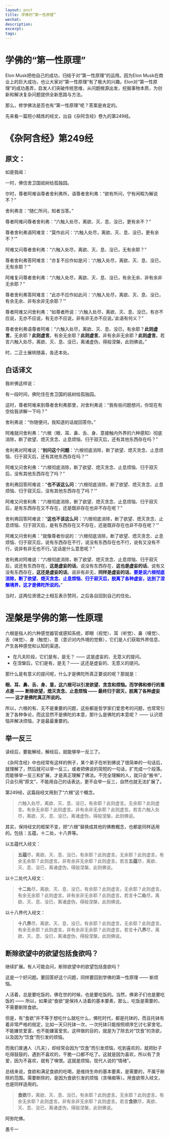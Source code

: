 ```yaml
---
layout: post
title: 学佛的“第一性原理”
wechat: 
description: 
excerpt: 
tags:
---
```


# 学佛的“第一性原理”

Elon Musk把他自己的成功，归结于对“第一性原理”的运用。因为Elon Musk在商业上的巨大成功，也让大家对“第一性原理”有了极大的兴趣。Elon对“第一性原理”的成功愚弄，启发人们突破传统思维，从问题根源出发，挖掘事物本质，为创新和解决复杂问题提供全新思路与方法。

那么，修学佛法是否也有“第一性原理”呢？答案是肯定的。

先来看一篇短小精炼的经文，出自《杂阿含经》卷九的第249经。

# 《杂阿含经》第249经

## 原文：

如是我闻：

一时，佛住舍卫国祇树给孤独园。

尔时，尊者阿难诣尊者舍利弗所，语尊者舍利弗：“欲有所问，宁有闲暇为解说不？”

舍利弗言：“随仁所问，知者当答。”

尊者阿难问尊者舍利弗：“六触入处尽，离欲、灭、息、没已，更有余不？”

尊者舍利弗语阿难言：“莫作此问：‘六触入处尽，离欲、灭、息、没已，更有余不？’”

阿难又问尊者舍利弗：“六触入处尽，离欲、灭、息、没已，无有余耶？”

尊者舍利弗答阿难言：“亦复不应作如是问：‘六触入处尽，离欲、灭、息、没已，无有余耶？’”

阿难复问尊者舍利弗：“六触入处尽，离欲、灭、息、没已，有余无余、非有余非无余耶？”

尊者舍利弗答阿难言：“此亦不应作如此问：‘六触入处尽，离欲、灭、息、没已，有余无余、非有余非无余耶？’”

尊者阿难又问舍利弗：“如尊者所说：‘六触入处尽，离欲、灭、息、没已，有亦不应说，无亦不应说，有无亦不应说，非有非无亦不应说。’此语有何义？”

尊者舍利弗语尊者阿难：“六触入处尽，离欲、灭、息、没已，有余耶？**此则虚言**。无余耶？**此则虚言**。有余无余耶？**此则虚言**。非有余非无余耶？**此则虚言**。若言六触入处尽，离欲、灭、息、没已，离诸虚伪，得般涅槃，此则佛说。”

时，二正士展转随喜，各还本处。

## 白话译文

我听佛这样说： 

有一段时间，佛陀住在舍卫国的祇树给孤独园。 

这时，尊者阿难来到尊者舍利弗那里，对舍利弗说：“我有些问题想问，你现在有空给我讲解一下吗？” 

舍利弗说：“你随便问，我知道的话就回答你。” 

阿难就问舍利弗：“六根（眼、耳、鼻、舌、身、意接触内外界的六种感知）彻底消除，断了欲望、熄灭贪念、止息烦恼、归于寂灭后，还有其他东西存在吗？” 

舍利弗对阿难说：“**别问这个问题**：‘六根彻底消除，断了欲望、熄灭贪念、止息烦恼、归于寂灭后，还有其他东西存在吗？’” 

阿难又问舍利弗：“六根彻底消除，断了欲望、熄灭贪念、止息烦恼、归于寂灭后，没有其他东西存在了吗？” 

舍利弗回答阿难说：“**也不该这么问**：‘六根彻底消除，断了欲望、熄灭贪念、止息烦恼、归于寂灭后，没有其他东西存在了吗？’” 

阿难又问舍利弗：“六根彻底消除，断了欲望、熄灭贪念、止息烦恼、归于寂灭后，是有东西存在又不存在，还是既非存在也非不存在呢？” 

舍利弗回答阿难说：“**这也不该这么问**：‘六根彻底消除，断了欲望、熄灭贪念、止息烦恼、归于寂灭后，是有东西存在又不存在，还是既非存在也非不存在呢？’” 

阿难又问舍利弗：“就像尊者你说的：‘六根彻底消除，断了欲望、熄灭贪念、止息烦恼、归于寂灭后，说有东西存在不行，说没有东西存在也不行，说有又没有不行，说非有非无也不行。’这话是什么意思呢？” 

舍利弗对阿难说：“六根彻底消除，断了欲望、熄灭贪念、止息烦恼、归于寂灭后，说还有东西存在，**这是虚妄的话**。说没有东西存在，**这也是虚妄的话**。说有又没有东西存在，**这还是虚妄的话**。说非有非无，**同样是虚妄的话**。<span style="color:blue"><b>要是说六根彻底消除，断了欲望、熄灭贪念、止息烦恼、归于寂灭后，脱离了各种虚妄，达到了涅槃境界，这才是佛陀所说的。</b></span>” 

当时，这两位贤德之士相互表示赞同，之后各自回到自己的住处。 

# 涅槃是学佛的第一性原理

六根是指人的六种感觉器官或感知系统，即眼（视觉）、耳（听觉）、鼻（嗅觉）、舌（味觉）、身（触觉）、意（意识对内外境的觉察），它们是人们获取外界信息、产生各种感觉和认知的渠道。

* 在凡夫阶段，它们是有，是无？ —— 这是虚妄的、无意义的提问。
* 在涅槃后，它们是有，是无？—— 这还是虚妄的、无意义的提问。

那什么是有意义的提问呢，什么才是佛陀所真正要说的呢？那就是：

**眼、耳、鼻、舌、身、意，这六根可以引发欲望、贪念和烦恼。而学佛和修行的重点是 —— 断除欲望，熄灭贪念、止息烦恼 —— 最终归于寂灭，脱离了各种虚妄 —— 这才是佛陀真正所说的。**

所以，六根的有、无不是重要的问题，这些都是哲学家们爱思考的问题，也常常引发了各种争论，而这显然不是佛陀的本意，那什么是佛陀的本意呢？ —— 认识烦恼并解决烦恼，才是最最重要的。

## 举一反三

读经后，要能解经，解经后，就能够举一反三了。

《杂阿含经》中也经常有这样的例子，某个弟子在听到佛说了很简单的一句话后，就理解了，然后就可以举一反三，或者把佛说的简短的一句话，扩充成一个段落。而能够举一反三和扩展，才是真正理解了佛法。不完全理解的人，就只会“搬书”，只会引用“原文”，不能用自己的话表达，更不会举一反三，自然也就无法扩展了。

第249经，这篇段经文用到了“六根”这个概念。

> 六触入处尽，离欲、灭、息、没已，有余耶？此则虚言。无余耶？此则虚言。有余无余耶？此则虚言。非有余非无余耶？此则虚言。若言六触入处尽，离欲、灭、息、没已，离诸虚伪，得般涅槃，此则佛说。

其实，保持经文的框架不变，把“六根”替换成其他的佛教概念，也都是同样适用的。包括：五蕴，十二处，十八界等。

以五蕴代入经文：

> **五蕴**尽，离欲、灭、息、没已，有余耶？此则虚言。无余耶？此则虚言。有余无余耶？此则虚言。非有余非无余耶？此则虚言。若言**五蕴**尽，离欲、灭、息、没已，离诸虚伪，得般涅槃，此则佛说。

以十二处代入经文：

> **十二处**尽，离欲、灭、息、没已，有余耶？此则虚言。无余耶？此则虚言。有余无余耶？此则虚言。非有余非无余耶？此则虚言。若言**十二处**尽，离欲、灭、息、没已，离诸虚伪，得般涅槃，此则佛说。

以十八界代入经文：

> **十八界**尽，离欲、灭、息、没已，有余耶？此则虚言。无余耶？此则虚言。有余无余耶？此则虚言。非有余非无余耶？此则虚言。若言**十八界**尽，离欲、灭、息、没已，离诸虚伪，得般涅槃，此则佛说。

## 断除欲望中的欲望包括食欲吗？

继续扩展。有人可能会问，断除欲望中的欲望包括食欲吗？

这是一个好问题。要回答好这个问题，同样要回到学佛的第一性原理 —— 断烦恼。

人活着，总是要吃饭的，佛在世的时候，也是要吃饭的。当然，佛弟子们也是要吃饭的 —— 所以，如果说“食欲”是保持人活着的基本要素，那么，吃饭是需要的，不需要断除食欲。

但是，有“食欲”并不等于想吃什么就吃什么，佛陀时代，都是托钵的，而且托钵有着非常严格的规定，比如一天只托钵一次，一次托钵只能按照顺序乞讨七家舍宅。不能嫌贫爱富，也不能嫌富爱贫。这样做的目的，就是为了除去对“饮食”的贪欲，以及因为“饮食”而引发的烦恼。

而我们普通人（凡夫），却经常会因为“饮食”而引发烦恼，吃到喜欢的，就把肚子吃得鼓鼓的，遇到不喜欢的，干脆一口都不吃了。这就是因为喜欢，所以有了贪爱，因为不喜欢，就有了嗔恨。这就是烦恼，现代人说的“情绪”。

总结来说，食欲和满足食欲的吃喝，是维持生命的基本要素，是需要的，不属于断除的范围。需要断除的，是因为食欲引发的烦恼（贪嗔痴等）。用食欲带入经文，也是同样适用的。

> **食欲**尽，离欲、灭、息、没已，有余耶？此则虚言。无余耶？此则虚言。有余无余耶？此则虚言。非有余非无余耶？此则虚言。若言**食欲**尽，离欲、灭、息、没已，离诸虚伪，得般涅槃，此则佛说。


阿弥陀佛。

愚千一

